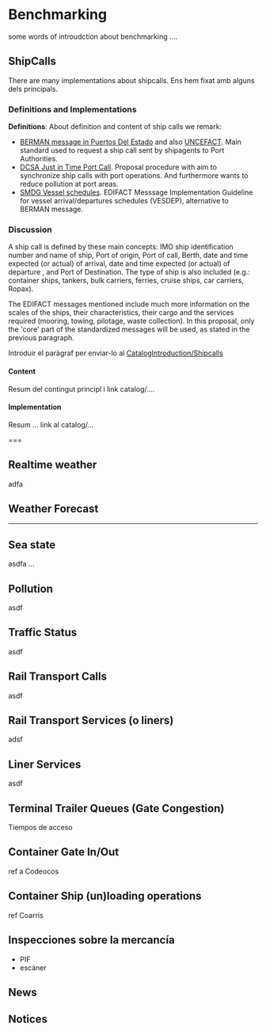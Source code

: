 # Benchmarking
some words of introudction about benchmarking ....

## ShipCalls
There are many implementations about shipcalls. Ens hem fixat amb alguns dels principals.
### Definitions and Implementations
**Definitions**: About definition and content of ship calls we remark:
- [BERMAN message in Puertos Del Estado](http://www.puertos.es/Documents/BERMAN%204.1.2%20v1.0.pdf) and also [UNCEFACT](https://service.unece.org/trade/untdid/latest/trmd/berman_c.htm). Main standard used to request a ship call sent by shipagents to Port Authorities.
- [DCSA Just in Time Port Call](https://dcsa.org/initiatives/just-in-time-port-call/). Proposal procedure with aim to synchronize ship calls with port operations. And furthermore wants to reduce pollution at port areas.
- [SMDG Vessel schedules](https://newsmdg.de/documents/edifact-migs-message-implementation-guidelines/vessel-schedules/). EDIFACT Messsage Implementation Guideline for vessel arrival/departures schedules (VESDEP), alternative to BERMAN message. 
### Discussion
A ship call is defined by these main concepts: IMO ship identification number and name of ship, Port of origin, Port of call, Berth, date and time expected (or actual) of arrival, date and time expected (or actual) of departure , and Port of Destination. The type of ship is also included (e.g.: container ships, tankers, bulk carriers, ferries, cruise ships, car carriers, Ropax).

The EDIFACT messages mentioned include much more information on the scales of the ships, their characteristics, their cargo and the services required (mooring, towing, pilotage, waste collection). In this proposal, only the 'core' part of the standardized messages will be used, as stated in the previous paragraph.

Introduir el paràgraf per enviar-lo al [CatalogIntroduction/Shipcalls](CatalogIntroduction.md)



#### Content
Resum del contingut principl i link catalog/....
#### Implementation
Resum ... link al catalog/...

===

## Realtime weather
adfa
## Weather Forecast
--- 

## Sea state
asdfa
...

## Pollution
asdf
## Traffic Status 
asdf
## Rail Transport Calls
asdf
## Rail Transport Services (o liners)
adsf
## Liner Services
asdf

## Terminal Trailer Queues (Gate Congestion)
Tiempos de acceso

## Container Gate In/Out
ref a Codeocos

## Container Ship (un)loading operations
ref Coarris
## Inspecciones sobre la mercancía
- PIF
- escáner
## News

## Notices

